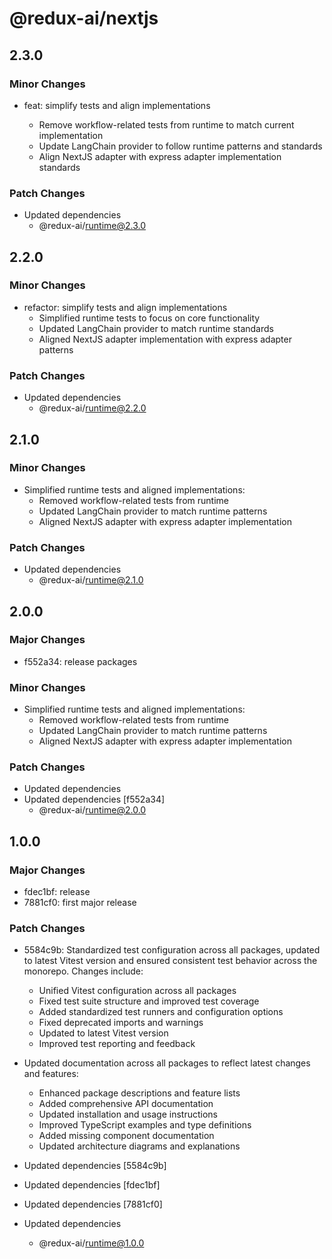 # @redux-ai/nextjs

## 2.3.0

### Minor Changes

- feat: simplify tests and align implementations

  - Remove workflow-related tests from runtime to match current implementation
  - Update LangChain provider to follow runtime patterns and standards
  - Align NextJS adapter with express adapter implementation standards

### Patch Changes

- Updated dependencies
  - @redux-ai/runtime@2.3.0

## 2.2.0

### Minor Changes

- refactor: simplify tests and align implementations
  - Simplified runtime tests to focus on core functionality
  - Updated LangChain provider to match runtime standards
  - Aligned NextJS adapter implementation with express adapter patterns

### Patch Changes

- Updated dependencies
  - @redux-ai/runtime@2.2.0

## 2.1.0

### Minor Changes

- Simplified runtime tests and aligned implementations:
  - Removed workflow-related tests from runtime
  - Updated LangChain provider to match runtime patterns
  - Aligned NextJS adapter with express adapter implementation

### Patch Changes

- Updated dependencies
  - @redux-ai/runtime@2.1.0

## 2.0.0

### Major Changes

- f552a34: release packages

### Minor Changes

- Simplified runtime tests and aligned implementations:
  - Removed workflow-related tests from runtime
  - Updated LangChain provider to match runtime patterns
  - Aligned NextJS adapter with express adapter implementation

### Patch Changes

- Updated dependencies
- Updated dependencies [f552a34]
  - @redux-ai/runtime@2.0.0

## 1.0.0

### Major Changes

- fdec1bf: release
- 7881cf0: first major release

### Patch Changes

- 5584c9b: Standardized test configuration across all packages, updated to latest Vitest version and ensured consistent test behavior across the monorepo. Changes include:

  - Unified Vitest configuration across all packages
  - Fixed test suite structure and improved test coverage
  - Added standardized test runners and configuration options
  - Fixed deprecated imports and warnings
  - Updated to latest Vitest version
  - Improved test reporting and feedback

- Updated documentation across all packages to reflect latest changes and features:
  - Enhanced package descriptions and feature lists
  - Added comprehensive API documentation
  - Updated installation and usage instructions
  - Improved TypeScript examples and type definitions
  - Added missing component documentation
  - Updated architecture diagrams and explanations
- Updated dependencies [5584c9b]
- Updated dependencies [fdec1bf]
- Updated dependencies [7881cf0]
- Updated dependencies
  - @redux-ai/runtime@1.0.0
